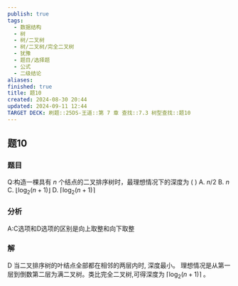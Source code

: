 ```yaml
---
publish: true
tags:
  - 数据结构
  - 树
  - 树/二叉树
  - 树/二叉树/完全二叉树
  - 犹豫
  - 题目/选择题
  - 公式
  - 二级结论
aliases: 
finished: true
title: 题10
created: 2024-08-30 20:44
updated: 2024-09-11 12:44
TARGET DECK: 刷题::25DS-王道::第 7 章 查找::7.3 树型查找::题10
---
```

## 题10
### 题目
Q:构造一棵具有 $n$ 个结点的二叉排序树时，最理想情况下的深度为 ( )
A. $n/2$ 
B. $n$ 
C. $\left\lfloor  {{\log }_{2}\left( {n + 1}\right) }\right\rfloor$ 
D. $\left\lceil  {{\log }_{2}\left( {n + 1}\right) }\right\rceil$
### 分析
A:C选项和D选项的区别是向上取整和向下取整
### 解
D
当二叉排序树的叶结点全部都在相邻的两层内时, 深度最小。
理想情况是从第一层到倒数第二层为满二叉树。类比完全二叉树,可得深度为 $\left\lceil  {{\log }_{2}\left( {n + 1}\right) }\right\rceil$ 。
<!--ID: 1726632849544-->


